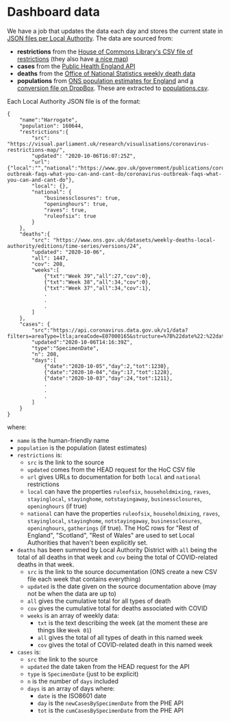 # Dashboard data

We have a job that updates the data each day and stores the current state in [JSON files per Local Authority](data/). The data are sourced from:

* __restrictions__ from the [House of Commons Library's CSV file of restrictions](https://visual.parliament.uk/research/visualisations/coronavirus-restrictions-map/commonslibrary-coronavirus-restrictions-data.csv) (they also have [a nice map](https://visual.parliament.uk/research/visualisations/coronavirus-restrictions-map/))
* __cases__ from the [Public Health England API](https://coronavirus.data.gov.uk/developers-guide)
* __deaths__ from the [Office of National Statistics weekly death data](https://www.ons.gov.uk/datasets/weekly-deaths-local-authority/editions/time-series/versions/)
* __populations__ from [ONS population estimates for England](https://www.ons.gov.uk/peoplepopulationandcommunity/populationandmigration/populationprojections/datasets/localauthoritiesinenglandtable2) and [a conversion file on DropBox](https://www.dropbox.com/s/s2en5rf72zpdbag/Health%20Board%20to%20LA%20Look%20Up.xlsx?dl=0). These are extracted to [populations.csv](../data/populations.csv).


Each Local Authority JSON file is of the format:

```[type=javascript]
{
	"name":"Harrogate",
	"population": 160644,
	"restrictions":{
		"src": "https://visual.parliament.uk/research/visualisations/coronavirus-restrictions-map/",
		"updated": "2020-10-06T16:07:25Z",
		"url": {"local":"","national":"https://www.gov.uk/government/publications/coronavirus-outbreak-faqs-what-you-can-and-cant-do/coronavirus-outbreak-faqs-what-you-can-and-cant-do"},
		"local": {},
		"national": {
			"businessclosures": true,
			"openinghours": true,
			"raves": true,
			"ruleofsix": true
		}
	},
	"deaths":{
		"src": "https://www.ons.gov.uk/datasets/weekly-deaths-local-authority/editions/time-series/versions/24",
		"updated": "2020-10-06",
		"all": 1447,
		"cov": 208,
		"weeks":[
			{"txt":"Week 39","all":27,"cov":0},
			{"txt":"Week 38","all":34,"cov":0},
			{"txt":"Week 37","all":34,"cov":1},
			.
			.
			.
		]
	},
	"cases": {
		"src":"https://api.coronavirus.data.gov.uk/v1/data?filters=areaType=ltla;areaCode=E07000165&structure=%7B%22date%22:%22date%22,%22areaName%22:%22areaName%22,%22areaCode%22:%22areaCode%22,%22newCasesBySpecimenDate%22:%22newCasesBySpecimenDate%22,%22cumCasesBySpecimenDate%22:%22cumCasesBySpecimenDate%22,%22cumCasesBySpecimenDateRate%22:%22cumCasesBySpecimenDateRate%22%7D&format=json",
		"updated":"2020-10-06T14:16:39Z",
		"type":"SpecimenDate",
		"n": 208,
		"days":[
			{"date":"2020-10-05","day":2,"tot":1230},
			{"date":"2020-10-04","day":17,"tot":1228},
			{"date":"2020-10-03","day":24,"tot":1211},
			.
			.
			.
		]
	}
}
```

where:
* `name` is the human-friendly name
* `population` is the population (latest estimates)
* `restrictions` is:
  * `src` is the link to the source
  * `updated` comes from the HEAD request for the HoC CSV file
  * `url` gives URLs to documentation for both `local` and `national` restrictions
  * `local` can have the properties `ruleofsix`, `householdmixing`, `raves`, `stayinglocal`, `stayinghome`, `notstayingaway`, `businessclosures`, `openinghours` (if true)
  * `national` can have the properties `ruleofsix`, `householdmixing`, `raves`, `stayinglocal`, `stayinghome`, `notstayingaway`, `businessclosures`, `openinghours`, `gatherings` (if true). The HoC rows for "Rest of England", "Scotland", "Rest of Wales" are used to set Local Authorities that haven't been explicitly set.
* `deaths` has been summed by Local Authority District with `all` being the total of all deaths in that week and `cov` being the total of COVID-related deaths in that week.
  * `src` is the link to the source documentation (ONS create a new CSV file each week that contains everything)
  * `updated` is the date given on the source documentation above (may not be when the data are up to)
  * `all` gives the cumulative total for all types of death
  * `cov` gives the cumulative total for deaths associated with COVID
  * `weeks` is an array of weekly data:
    * `txt` is the text describing the week (at the moment these are things like `Week 01`)
	* `all` gives the total of all types of death in this named week
	* `cov` gives the total of COVID-related death in this named week
* `cases` is:
  * `src` the link to the source
  * `updated` the date taken from the HEAD request for the API
  * `type` is `SpecimenDate` (just to be explicit)
  * `n` is the number of `days` included
  * `days` is an array of days where:
    * `date` is the ISO8601 date
	* `day` is the `newCasesBySpecimenDate` from the PHE API
	* `tot` is the `cumCasesBySpecimenDate` from the PHE API
